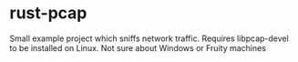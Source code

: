 # rust-pcap
Small example project which sniffs network traffic. Requires libpcap-devel to be installed on Linux. Not sure about Windows or Fruity machines
